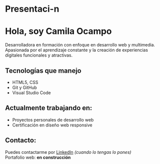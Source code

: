 # Presentaci-n
# Hola, soy Camila Ocampo

Desarrolladora en formación con enfoque en desarrollo web y multimedia.  
Apasionada por el aprendizaje constante y la creación de experiencias digitales funcionales y atractivas.

##  Tecnologías que manejo
- HTML5, CSS
- Git y GitHub
- Visual Studio Code

##  Actualmente trabajando en:
- Proyectos personales de desarrollo web
- Certificación en diseño web responsive

##  Contacto:
Puedes contactarme por [LinkedIn](https://www.linkedin.com) *(cuando lo tengas lo pones)*  
Portafolio web: **en construcción**
